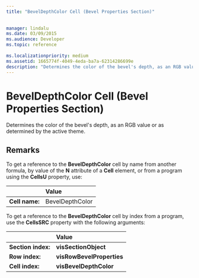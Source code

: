 ```yaml
---
title: "BevelDepthColor Cell (Bevel Properties Section)"
 
 
manager: lindalu
ms.date: 03/09/2015
ms.audience: Developer
ms.topic: reference
 
ms.localizationpriority: medium
ms.assetid: 1665774f-4049-4eda-ba7a-62314286699e
description: "Determines the color of the bevel's depth, as an RGB value or as determined by the active theme."
---
```


# BevelDepthColor Cell (Bevel Properties Section)

Determines the color of the bevel's depth, as an RGB value or as determined by the active theme.
  
## Remarks

To get a reference to the **BevelDepthColor** cell by name from another formula, by value of the **N** attribute of a **Cell** element, or from a program using the **CellsU** property, use: 
  
||Value |
|:-----|:-----|
| **Cell name:**  <br/> | BevelDepthColor  <br/> |
   
To get a reference to the **BevelDepthColor** cell by index from a program, use the **CellsSRC** property with the following arguments: 
  
||Value |
|:-----|:-----|
| **Section index:**  <br/> |**visSectionObject** <br/> |
| **Row index:**  <br/> |**visRowBevelProperties** <br/> |
| **Cell index:**  <br/> |**visBevelDepthColor** <br/> |
   

